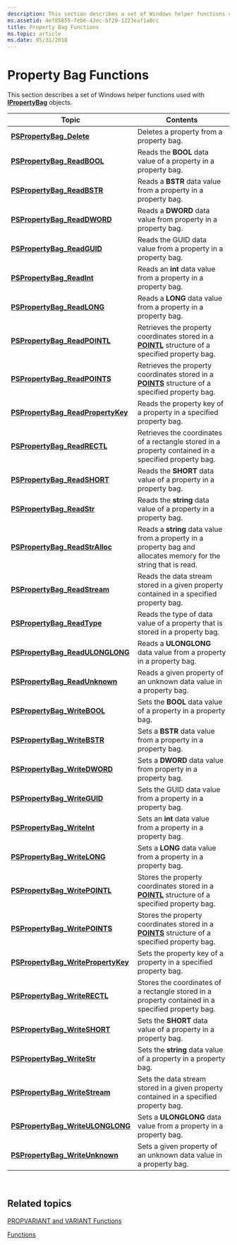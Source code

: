 ```yaml
---
description: This section describes a set of Windows helper functions used with IPropertyBag objects.
ms.assetid: 4ef85855-7eb6-43ec-bf29-1223eaf1a0cc
title: Property Bag Functions
ms.topic: article
ms.date: 05/31/2018
---
```


# Property Bag Functions

This section describes a set of Windows helper functions used with [**IPropertyBag**](/windows/win32/api/oaidl/nn-oaidl-ipropertybag) objects.



| Topic                                                                       | Contents                                                                                                                     |
|-----------------------------------------------------------------------------|------------------------------------------------------------------------------------------------------------------------------|
| [**PSPropertyBag\_Delete**](/windows/win32/api/propsys/nf-propsys-pspropertybag_delete)                     | Deletes a property from a property bag.<br/>                                                                           |
| [**PSPropertyBag\_ReadBOOL**](/windows/win32/api/propsys/nf-propsys-pspropertybag_readbool)                 | Reads the **BOOL** data value of a property in a property bag.<br/>                                                    |
| [**PSPropertyBag\_ReadBSTR**](/windows/win32/api/propsys/nf-propsys-pspropertybag_readbstr)                 | Reads a **BSTR** data value from a property in a property bag.<br/>                                                    |
| [**PSPropertyBag\_ReadDWORD**](/windows/win32/api/propsys/nf-propsys-pspropertybag_readdword)               | Reads a **DWORD** data value from property in a property bag.<br/>                                                     |
| [**PSPropertyBag\_ReadGUID**](/windows/win32/api/propsys/nf-propsys-pspropertybag_readguid)                 | Reads the GUID data value from a property in a property bag.<br/>                                                      |
| [**PSPropertyBag\_ReadInt**](/windows/win32/api/propsys/nf-propsys-pspropertybag_readint)                   | Reads an **int** data value from a property in a property bag.<br/>                                                    |
| [**PSPropertyBag\_ReadLONG**](/windows/win32/api/propsys/nf-propsys-pspropertybag_readlong)                 | Reads a **LONG** data value from a property in a property bag.<br/>                                                    |
| [**PSPropertyBag\_ReadPOINTL**](/windows/win32/api/propsys/nf-propsys-pspropertybag_readpointl)             | Retrieves the property coordinates stored in a [**POINTL**](/windows/win32/api/windef/ns-windef-pointl) structure of a specified property bag.<br/>    |
| [**PSPropertyBag\_ReadPOINTS**](/windows/win32/api/propsys/nf-propsys-pspropertybag_readpoints)             | Retrieves the property coordinates stored in a [**POINTS**](/windows/win32/api/windef/ns-windef-points) structure of a specified property bag.<br/>    |
| [**PSPropertyBag\_ReadPropertyKey**](/windows/win32/api/propsys/nf-propsys-pspropertybag_readpropertykey)   | Reads the property key of a property in a specified property bag.<br/>                                                 |
| [**PSPropertyBag\_ReadRECTL**](/windows/win32/api/propsys/nf-propsys-pspropertybag_readrectl)               | Retrieves the coordinates of a rectangle stored in a property contained in a specified property bag.<br/>              |
| [**PSPropertyBag\_ReadSHORT**](/windows/win32/api/propsys/nf-propsys-pspropertybag_readshort)               | Reads the **SHORT** data value of a property in a property bag.<br/>                                                   |
| [**PSPropertyBag\_ReadStr**](/windows/win32/api/propsys/nf-propsys-pspropertybag_readstr)                   | Reads the **string** data value of a property in a property bag.<br/>                                                  |
| [**PSPropertyBag\_ReadStrAlloc**](/windows/win32/api/propsys/nf-propsys-pspropertybag_readstralloc)         | Reads a **string** data value from a property in a property bag and allocates memory for the string that is read.<br/> |
| [**PSPropertyBag\_ReadStream**](/windows/win32/api/propsys/nf-propsys-pspropertybag_readstream)             | Reads the data stream stored in a given property contained in a specified property bag.<br/>                           |
| [**PSPropertyBag\_ReadType**](/windows/win32/api/propsys/nf-propsys-pspropertybag_readtype)                 | Reads the type of data value of a property that is stored in a property bag.<br/>                                      |
| [**PSPropertyBag\_ReadULONGLONG**](/windows/win32/api/propsys/nf-propsys-pspropertybag_readulonglong)       | Reads a **ULONGLONG** data value from a property in a property bag.<br/>                                               |
| [**PSPropertyBag\_ReadUnknown**](/windows/win32/api/propsys/nf-propsys-pspropertybag_readunknown)           | Reads a given property of an unknown data value in a property bag.<br/>                                                |
| [**PSPropertyBag\_WriteBOOL**](/windows/win32/api/propsys/nf-propsys-pspropertybag_writebool)               | Sets the **BOOL** data value of a property in a property bag.<br/>                                                     |
| [**PSPropertyBag\_WriteBSTR**](/windows/win32/api/propsys/nf-propsys-pspropertybag_writebstr)               | Sets a **BSTR** data value from a property in a property bag.<br/>                                                     |
| [**PSPropertyBag\_WriteDWORD**](/windows/win32/api/propsys/nf-propsys-pspropertybag_writedword)             | Sets a **DWORD** data value from property in a property bag.<br/>                                                      |
| [**PSPropertyBag\_WriteGUID**](/windows/win32/api/propsys/nf-propsys-pspropertybag_writeguid)               | Sets the GUID data value from a property in a property bag.<br/>                                                       |
| [**PSPropertyBag\_WriteInt**](/windows/win32/api/propsys/nf-propsys-pspropertybag_writeint)                 | Sets an **int** data value from a property in a property bag.<br/>                                                     |
| [**PSPropertyBag\_WriteLONG**](/windows/win32/api/propsys/nf-propsys-pspropertybag_writelong)               | Sets a **LONG** data value from a property in a property bag.<br/>                                                     |
| [**PSPropertyBag\_WritePOINTL**](/windows/win32/api/propsys/nf-propsys-pspropertybag_writepointl)           | Stores the property coordinates stored in a [**POINTL**](/windows/win32/api/windef/ns-windef-pointl) structure of a specified property bag.<br/>       |
| [**PSPropertyBag\_WritePOINTS**](/windows/win32/api/propsys/nf-propsys-pspropertybag_writepoints)           | Stores the property coordinates stored in a [**POINTS**](/windows/win32/api/windef/ns-windef-points) structure of a specified property bag.<br/>       |
| [**PSPropertyBag\_WritePropertyKey**](/windows/win32/api/propsys/nf-propsys-pspropertybag_writepropertykey) | Sets the property key of a property in a specified property bag.<br/>                                                  |
| [**PSPropertyBag\_WriteRECTL**](/windows/win32/api/propsys/nf-propsys-pspropertybag_writerectl)             | Stores the coordinates of a rectangle stored in a property contained in a specified property bag.<br/>                 |
| [**PSPropertyBag\_WriteSHORT**](/windows/win32/api/propsys/nf-propsys-pspropertybag_writeshort)             | Sets the **SHORT** data value of a property in a property bag.<br/>                                                    |
| [**PSPropertyBag\_WriteStr**](/windows/win32/api/propsys/nf-propsys-pspropertybag_writestr)                 | Sets the **string** data value of a property in a property bag.<br/>                                                   |
| [**PSPropertyBag\_WriteStream**](/windows/win32/api/propsys/nf-propsys-pspropertybag_writestream)           | Sets the data stream stored in a given property contained in a specified property bag.<br/>                            |
| [**PSPropertyBag\_WriteULONGLONG**](/windows/win32/api/propsys/nf-propsys-pspropertybag_writeulonglong)     | Sets a **ULONGLONG** data value from a property in a property bag.<br/>                                                |
| [**PSPropertyBag\_WriteUnknown**](/windows/win32/api/propsys/nf-propsys-pspropertybag_writeunknown)         | Sets a given property of an unknown data value in a property bag.<br/>                                                 |



 

## Related topics

<dl> <dt>

[PROPVARIANT and VARIANT Functions](./functions-propvarutil.md)
</dt> <dt>

[Functions](functions.md)
</dt> </dl>

 

 
